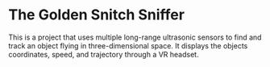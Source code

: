  # The Golden Snitch Sniffer
This is a project that uses multiple long-range ultrasonic sensors to find and
track an object flying in three-dimensional space. It displays the objects 
coordinates, speed, and trajectory through a VR headset. 
